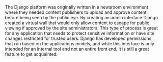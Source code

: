 The Django platform was originally written in a newsroom environment where they needed content publishers to upload and approve content before being seen by the public eye. By creating an admin interface Django created a virtual wall that would only allow content to escape for public viewing if approved by the site administrators. This type of process is great for any application that needs to protect sensitive information or have site changes restricted for trusted users. Django has developed permissions that run based on the applications models, and while this interface is only intended for an internal tool and not an entire front end, it is still a great feature to get acquainted.